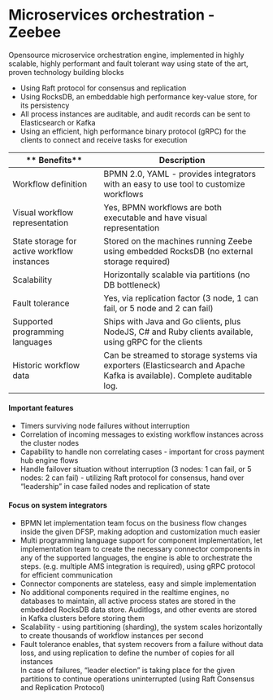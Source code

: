 # Microservices orchestration - Zeebee

Opensource microservice orchestration engine, implemented in highly scalable, highly performant and fault tolerant way using state of the art, proven technology building blocks

* Using Raft protocol for consensus and replication
* Using RocksDB, an embeddable high performance key-value store, for its persistency
* All process instances are auditable, and audit records can be sent to Elasticsearch or Kafka
* Using an efficient, high performance binary protocol (gRPC) for the clients to connect and receive tasks for execution

| ** Benefits**                               | Description                                                                                                             |
| ------------------------------------------- | ----------------------------------------------------------------------------------------------------------------------- |
| Workflow definition                         | BPMN 2.0, YAML - provides integrators with an easy to use tool to customize workflows                                   |
| Visual workflow representation              | Yes, BPMN workflows are both executable and have visual representation                                                  |
| State storage for active workflow instances | Stored on the machines running Zeebe using embedded RocksDB (no external storage required)                              |
| Scalability                                 | Horizontally scalable via partitions (no DB bottleneck)                                                                 |
| Fault tolerance                             | Yes, via replication factor (3 node, 1 can fail, or 5 node and 2 can fail)                                              |
| Supported programming languages             | Ships with Java and Go clients, plus NodeJS, C# and Ruby clients available, using gRPC for the clients                  |
| Historic workflow data                      | Can be streamed to storage systems via exporters (Elasticsearch and Apache Kafka is available). Complete auditable log. |

#### Important features

* Timers surviving node failures without interruption
* Correlation of incoming messages to existing workflow instances across the cluster nodes
* Capability to handle non correlating cases - important for cross payment hub engine flows
* Handle failover situation without interruption (3 nodes: 1 can fail, or 5 nodes: 2 can fail) - utilizing Raft protocol for consensus, hand over “leadership” in case failed nodes and replication of state

#### **Focus on system integrators**

* BPMN let implementation team focus on the business flow changes inside the given DFSP, making adoption and customization much easier
* Multi programming language support for component implementation, let implementation team to create the necessary connector components in any of the supported languages, the engine is able to orchestrate the steps. (e.g. multiple AMS integration is required), using gRPC protocol for efficient communication
* Connector components are stateless, easy and simple implementation
* No additional components required in the realtime engines, no databases to maintain, all active process states are stored in the embedded RocksDB data store. Auditlogs, and other events are stored in Kafka clusters before storing them
* Scalability - using partitioning (sharding), the system scales horizontally to create thousands of workflow instances per second
* Fault tolerance enables, that system recovers from a failure without data loss, and using replication to define the number of copies for all instances\
  In case of failures, “leader election” is taking place for the given partitions to continue operations uninterrupted (using Raft Consensus and Replication Protocol)
